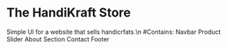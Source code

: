 # The HandiKraft Store
Simple UI for a website that sells handicrfats.\n
#Contains:
  Navbar
  Product Slider
  About Section
  Contact 
  Footer
